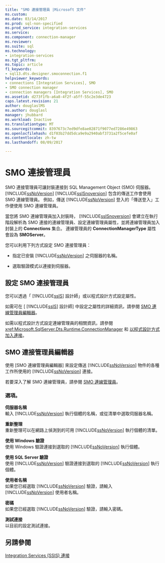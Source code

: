 ```yaml
---
title: "SMO 連接管理員 |Microsoft 文件"
ms.custom: 
ms.date: 03/14/2017
ms.prod: sql-non-specified
ms.prod_service: integration-services
ms.service: 
ms.component: connection-manager
ms.reviewer: 
ms.suite: sql
ms.technology:
- integration-services
ms.tgt_pltfrm: 
ms.topic: article
f1_keywords:
- sql13.dts.designer.smoconnection.f1
helpviewer_keywords:
- connections [Integration Services], SMO
- SMO connection manager
- connection managers [Integration Services], SMO
ms.assetid: d273f1fb-a6a8-4f2f-a5ff-55c2e3de4723
caps.latest.revision: 21
author: douglaslMS
ms.author: douglasl
manager: jhubbard
ms.workload: Inactive
ms.translationtype: MT
ms.sourcegitcommit: 8397673c7ed9dfe8ae02871f9077ed7286e49863
ms.openlocfilehash: d1f03b27dd5dca9e9a2940abf3731a2f5cefe0af
ms.contentlocale: zh-tw
ms.lasthandoff: 08/09/2017

---
```

# <a name="smo-connection-manager"></a>SMO 連接管理員
  SMO 連接管理員可讓封裝連接到 SQL Management Object (SMO) 伺服器。 [!INCLUDE[ssNoVersion](../../includes/ssnoversion-md.md)] [!INCLUDE[ssISnoversion](../../includes/ssisnoversion-md.md)] 包含的傳送工作會使用 SMO 連線管理員。 例如，傳送 [!INCLUDE[ssNoVersion](../../includes/ssnoversion-md.md)] 登入的「傳送登入」工作便使用 SMO 連線管理員。  
  
 當您將 SMO 連線管理員加入封裝時， [!INCLUDE[ssISnoversion](../../includes/ssisnoversion-md.md)] 會建立在執行階段解析為 SMO 連接的連線管理員、設定連線管理員屬性，並將連線管理員加入封裝上的 **Connections** 集合。 連線管理員的 **ConnectionManagerType** 屬性會設為 **SMOServer**。  
  
 您可以利用下列方式設定 SMO 連接管理員：  
  
-   指定已安裝 [!INCLUDE[ssNoVersion](../../includes/ssnoversion-md.md)] 之伺服器的名稱。  
  
-   選取驗證模式以連接到伺服器。  
  
## <a name="configuration-of-the-smo-connection-manager"></a>設定 SMO 連接管理員  
 您可以透過「 [!INCLUDE[ssIS](../../includes/ssis-md.md)] 設計師」或以程式設計方式設定屬性。  
  
 如需可在 [ [!INCLUDE[ssIS](../../includes/ssis-md.md)] 設計師] 中設定之屬性的詳細資訊，請參閱 [SMO 連線管理員編輯器](../../integration-services/connection-manager/smo-connection-manager-editor.md)。  
  
 如需以程式設計方式設定連線管理員的相關資訊，請參閱 <xref:Microsoft.SqlServer.Dts.Runtime.ConnectionManager> 和 [以程式設計方式加入連接](../../integration-services/building-packages-programmatically/adding-connections-programmatically.md)。  
  
## <a name="smo-connection-manager-editor"></a>SMO 連接管理員編輯器
  使用 [SMO 連線管理員編輯器] 來設定傳送 [!INCLUDE[ssNoVersion](../../includes/ssnoversion-md.md)] 物件的各種工作所使用的 [!INCLUDE[ssNoVersion](../../includes/ssnoversion-md.md)] 連接。  
  
 若要深入了解 SMO 連線管理員，請參閱 [SMO 連線管理員](../../integration-services/connection-manager/smo-connection-manager.md)。  
  
### <a name="options"></a>選項。  
 **伺服器名稱**  
 輸入 [!INCLUDE[ssNoVersion](../../includes/ssnoversion-md.md)] 執行個體的名稱，或從清單中選取伺服器名稱。  
  
 **重新整理**  
 重新整理可以在網路上偵測到的可用 [!INCLUDE[ssNoVersion](../../includes/ssnoversion-md.md)] 執行個體的清單。  
  
 **使用 Windows 驗證**  
 使用 Windows 驗證連接到選取的 [!INCLUDE[ssNoVersion](../../includes/ssnoversion-md.md)] 執行個體。  
  
 **使用 SQL Server 驗證**  
 使用 [!INCLUDE[ssNoVersion](../../includes/ssnoversion-md.md)] 驗證連接到選取的 [!INCLUDE[ssNoVersion](../../includes/ssnoversion-md.md)] 執行個體。  
  
 **使用者名稱**  
 如果您已經選取 [!INCLUDE[ssNoVersion](../../includes/ssnoversion-md.md)] 驗證，請輸入 [!INCLUDE[ssNoVersion](../../includes/ssnoversion-md.md)] 使用者名稱。  
  
 **密碼**  
 如果您已經選取 [!INCLUDE[ssNoVersion](../../includes/ssnoversion-md.md)] 驗證，請輸入密碼。  
  
 **測試連接**  
 以目前的設定測試連接。  
  
## <a name="see-also"></a>另請參閱  
 [Integration Services &#40;SSIS&#41; 連接](../../integration-services/connection-manager/integration-services-ssis-connections.md)  
  
  

